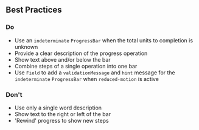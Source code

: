 ## Best Practices

### Do

- Use an `indeterminate` `ProgressBar` when the total units to completion is unknown
- Provide a clear description of the progress operation
- Show text above and/or below the bar
- Combine steps of a single operation into one bar
- Use `Field` to add a `validationMessage` and `hint` message for the `indeterminate` `ProgressBar` when `reduced-motion` is active

### Don't

- Use only a single word description
- Show text to the right or left of the bar
- 'Rewind' progress to show new steps
